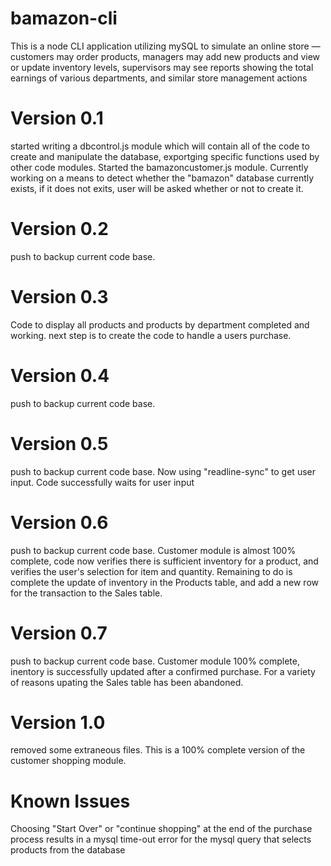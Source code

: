 # bamazon-cli
This is a node CLI application utilizing mySQL to simulate an online store &mdash; customers may order products, managers may add new products and view or update inventory levels, supervisors may see reports showing the total earnings of various departments, and similar store management actions

# Version 0.1
started writing a dbcontrol.js module which will contain all of the code to create and manipulate the database, exportging specific functions used by other code modules. Started the bamazoncustomer.js module. Currently working on a means to detect whether the "bamazon" database currently exists, if it does not exits, user will be asked whether or not to create it.
# Version 0.2
push to backup current code base.
# Version 0.3
Code to display all products and products by department completed and working. next step is to create the code to handle a users purchase.
# Version 0.4
push to backup current code base.
# Version 0.5
push to backup current code base. Now using "readline-sync" to get user input. Code successfully waits for user input
# Version 0.6
push to backup current code base. Customer module is almost 100% complete, code now verifies there is sufficient inventory for a product, and verifies the user's selection for item and quantity. Remaining to do is complete the update of inventory in the Products table, and add a new row for the transaction to the Sales table.
# Version 0.7
push to backup current code base. Customer module 100% complete, inentory is successfully updated after a confirmed purchase. For a variety of reasons upating the Sales table has been abandoned.
# Version 1.0 
removed some extraneous files. This is a 100% complete version of the customer shopping module.

# Known Issues
Choosing "Start Over" or "continue shopping" at the end of the purchase process results in a mysql time-out error for the mysql query that selects products from the database
